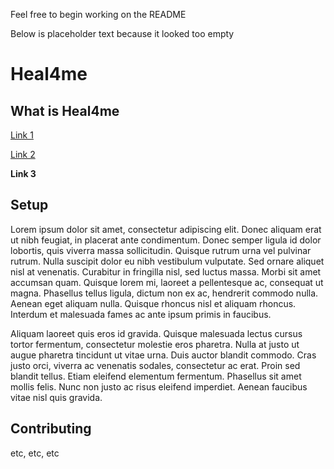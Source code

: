 Feel free to begin working on the README


Below is placeholder text because it looked too empty

# Heal4me

## What is Heal4me


[Link 1](https://rpi.edu/)

[Link 2](https://www.youtube.com/watch?v=dQw4w9WgXcQ)

**Link 3**


## Setup

 Lorem ipsum dolor sit amet, consectetur adipiscing elit. Donec aliquam erat ut nibh feugiat, in placerat ante condimentum. Donec semper ligula id dolor lobortis, quis viverra massa sollicitudin. Quisque rutrum urna vel pulvinar rutrum. Nulla suscipit dolor eu nibh vestibulum vulputate. Sed ornare aliquet nisl at venenatis. Curabitur in fringilla nisl, sed luctus massa. Morbi sit amet accumsan quam. Quisque lorem mi, laoreet a pellentesque ac, consequat ut magna. Phasellus tellus ligula, dictum non ex ac, hendrerit commodo nulla. Aenean eget aliquam nulla. Quisque rhoncus nisl et aliquam rhoncus. Interdum et malesuada fames ac ante ipsum primis in faucibus.

Aliquam laoreet quis eros id gravida. Quisque malesuada lectus cursus tortor fermentum, consectetur molestie eros pharetra. Nulla at justo ut augue pharetra tincidunt ut vitae urna. Duis auctor blandit commodo. Cras justo orci, viverra ac venenatis sodales, consectetur ac erat. Proin sed blandit tellus. Etiam eleifend elementum fermentum. Phasellus sit amet mollis felis. Nunc non justo ac risus eleifend imperdiet. Aenean faucibus vitae nisl quis gravida. 

## Contributing



etc, etc, etc
